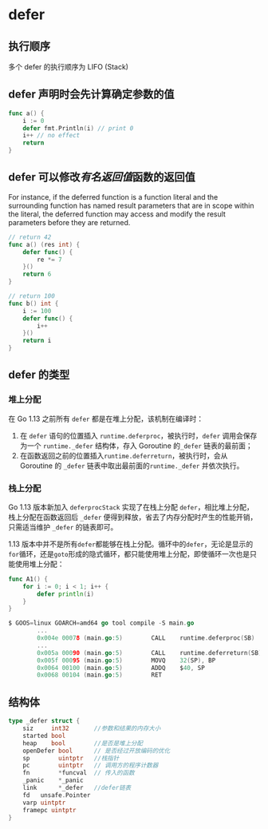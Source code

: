 # defer

## 执行顺序

多个 defer 的执行顺序为 LIFO (Stack)

## defer 声明时会先计算确定参数的值

```go
func a() {
    i := 0
    defer fmt.Println(i) // print 0
    i++ // no effect
    return
}
```

## defer 可以修改*有名返回值*函数的返回值

For instance, if the deferred function is a function literal and the surrounding function has named result parameters
that are in scope within the literal, the deferred function may access and modify the result parameters before they are
returned.

```go
// return 42
func a() (res int) {
    defer func() {
        re *= 7
    }()
    return 6
}

// return 100
func b() int {
    i := 100
    defer func() {
        i++
    }()
    return i
}
```

## defer 的类型

### 堆上分配

在 Go 1.13 之前所有  `defer`  都是在堆上分配，该机制在编译时：

1. 在  `defer`  语句的位置插入  `runtime.deferproc`，被执行时，`defer`  调用会保存为一个  `runtime._defer`  结构体，存入 Goroutine 的`_defer`
   链表的最前面；
2. 在函数返回之前的位置插入`runtime.deferreturn`，被执行时，会从 Goroutine 的  `_defer`  链表中取出最前面的`runtime._defer`  并依次执行。

### 栈上分配

Go 1.13 版本新加入  `deferprocStack`  实现了在栈上分配  `defer`，相比堆上分配，栈上分配在函数返回后  `_defer`  便得到释放，省去了内存分配时产生的性能开销，只需适当维护  `_defer`
的链表即可。

1.13 版本中并不是所有`defer`都能够在栈上分配。循环中的`defer`，无论是显示的`for`循环，还是`goto`形成的隐式循环，都只能使用堆上分配，即使循环一次也是只能使用堆上分配：

```go
func A1() {
    for i := 0; i < 1; i++ {
        defer println(i)
    }
}

$ GOOS=linux GOARCH=amd64 go tool compile -S main.go
        ...
        0x004e 00078 (main.go:5)        CALL    runtime.deferproc(SB)
        ...
        0x005a 00090 (main.go:5)        CALL    runtime.deferreturn(SB)
        0x005f 00095 (main.go:5)        MOVQ    32(SP), BP
        0x0064 00100 (main.go:5)        ADDQ    $40, SP
        0x0068 00104 (main.go:5)        RET
```

## 结构体

```go
type _defer struct {
    siz     int32       //参数和结果的内存大小
    started bool
    heap    bool        //是否是堆上分配
    openDefer bool      // 是否经过开放编码的优化
    sp        uintptr   //栈指针
    pc        uintptr   // 调用方的程序计数器
    fn        *funcval  // 传入的函数
    _panic    *_panic
    link      *_defer   //defer链表
    fd   unsafe.Pointer
    varp uintptr
    framepc uintptr
}
```
